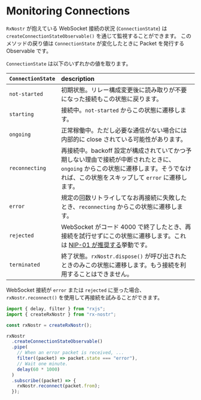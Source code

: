 # Monitoring Connections

`RxNostr` が抱えている WebSocket 接続の状況 (`ConnectionState`) は `createConnectionStateObservable()` を通じて監視することができます。
このメソッドの戻り値は `ConnectionState` が変化したときに Packet を発行する Observable です。

`ConnectionState` は以下のいずれかの値を取ります。

| `ConnectionState` | description                                                                                                                                                                                                                   |
| :---------------- | :---------------------------------------------------------------------------------------------------------------------------------------------------------------------------------------------------------------------------- |
| `not-started`     | 初期状態。リレー構成変更後に読み取りが不要になった接続もこの状態に戻ります。                                                                                                                                                  |
| `starting`        | 接続中。`not-started` からこの状態に遷移します。                                                                                                                                                                              |
| `ongoing`         | 正常稼働中。ただし必要な通信がない場合には内部的に close されている可能性があります。                                                                                                                                         |
| `reconnecting`    | 再接続中。backoff 設定が構成されていてかつ予期しない理由で接続が中断されたときに、 `ongoing` からこの状態に遷移します。そうでなければ、この状態をスキップして `error` に遷移します。                                          |
| `error`           | 規定の回数リトライしてなお再接続に失敗したとき、`reconnecting` からこの状態に遷移します。                                                                                                                                     |
| `rejected`        | WebSocket がコード 4000 で終了したとき、再接続を試行せずにこの状態に遷移します。これは [NIP-01 が推奨する](https://github.com/nostr-protocol/nips/blob/fab6a21a779460f696f11169ddf343b437327592/01.md?plain=1#L113)挙動です。 |
| `terminated`      | 終了状態。`rxNostr.dispose()` が呼び出されたときのみこの状態に遷移します。もう接続を利用することはできません。                                                                                                                |

WebSocket 接続が `error` または `rejected` に至った場合、`rxNostr.reconnect()` を使用して再接続を試みることができます。

```js
import { delay, filter } from "rxjs";
import { createRxNostr } from "rx-nostr";

const rxNostr = createRxNostr();

rxNostr
  .createConnectionStateObservable()
  .pipe(
    // When an error packet is received, ...
    filter((packet) => packet.state === "error"),
    // Wait one minute.
    delay(60 * 1000)
  )
  .subscribe((packet) => {
    rxNostr.reconnect(packet.from);
  });
```
